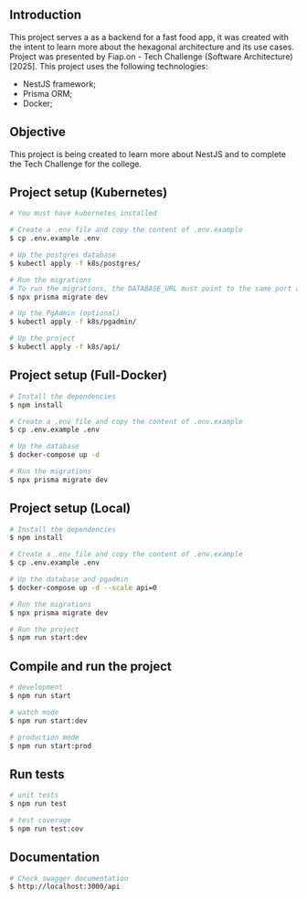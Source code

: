 ## Introduction
This project serves a as a backend for a fast food app, it was created with the intent to learn more about the hexagonal architecture and its use cases.
Project was presented by Fiap.on - Tech Challenge (Software Architecture) [2025].
This project uses the following technologies: 
* NestJS framework;
* Prisma ORM;
* Docker;

## Objective
This project is being created to learn more about NestJS and to complete the Tech Challenge for the college.

## Project setup (Kubernetes)
```bash
# You must have kubernetes installed

# Create a .env file and copy the content of .env.example
$ cp .env.example .env

# Up the postgres database
$ kubectl apply -f k8s/postgres/

# Run the migrations
# To run the migrations, the DATABASE_URL must point to the same port as defined in postgres service (30052)
$ npx prisma migrate dev

# Up the PgAdmin (optional)
$ kubectl apply -f k8s/pgadmin/

# Up the project
$ kubectl apply -f k8s/api/
```

## Project setup (Full-Docker)
```bash
# Install the dependencies
$ npm install

# Create a .env file and copy the content of .env.example
$ cp .env.example .env

# Up the database
$ docker-compose up -d

# Run the migrations
$ npx prisma migrate dev
```

## Project setup (Local)
```bash
# Install the dependencies
$ npm install

# Create a .env file and copy the content of .env.example
$ cp .env.example .env

# Up the database and pgadmin
$ docker-compose up -d --scale api=0

# Run the migrations
$ npx prisma migrate dev

# Run the project
$ npm run start:dev
```

## Compile and run the project
```bash
# development
$ npm run start

# watch mode
$ npm run start:dev

# production mode
$ npm run start:prod
```

## Run tests

```bash
# unit tests
$ npm run test

# test coverage
$ npm run test:cov
```

## Documentation

```bash
# Check swagger documentation
$ http://localhost:3000/api
```